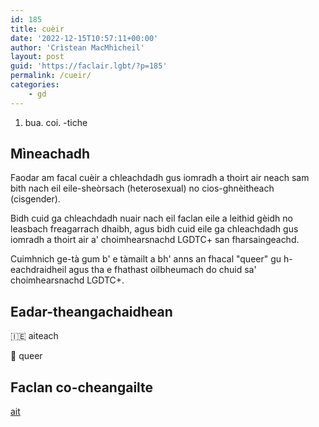 ```yaml
---
id: 185
title: cuèir
date: '2022-12-15T10:57:11+00:00'
author: 'Crìstean MacMhìcheil'
layout: post
guid: 'https://faclair.lgbt/?p=185'
permalink: /cueir/
categories:
    - gd
---
```


1. bua. coi. -tiche

## Mìneachadh

Faodar am facal cuèir a chleachdadh gus iomradh a thoirt air neach sam bith nach eil eile-sheòrsach (heterosexual) no cios-ghnèitheach (cisgender).

Bidh cuid ga chleachdadh nuair nach eil faclan eile a leithid gèidh no leasbach freagarrach dhaibh, agus bidh cuid eile ga chleachdadh gus iomradh a thoirt air a' choimhearsnachd LGDTC+ san fharsaingeachd.

Cuimhnich ge-tà gum b' e tàmailt a bh' anns an fhacal "queer" gu h-eachdraidheil agus tha e fhathast oilbheumach do chuid sa' choimhearsnachd LGDTC+.

## Eadar-theangachaidhean

&#x1f1ee;&#x1f1ea; aiteach

&#x1f3f4;&#xe0067;&#xe0062;&#xe0065;&#xe006e;&#xe0067;&#xe007f; queer

## Faclan co-cheangailte

[ait](https://faclair.lgbt/ait/)